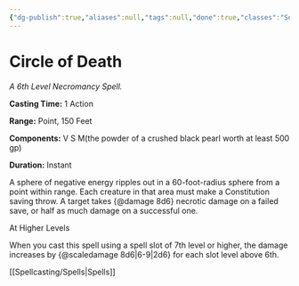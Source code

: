 ```yaml
---
{"dg-publish":true,"aliases":null,"tags":null,"done":true,"classes":"Sorcerer, Warlock, Wizard,","spellLevel":6,"school":"Necromancy","source":"PHB","permalink":"/spells/circle-of-death/","dgHomeLink":false,"dgPassFrontmatter":true}
---
```


# Circle of Death
*A 6th Level Necromancy Spell.*

**Casting Time:** 1 Action

**Range:** Point, 150 Feet

**Components:** V S M(the powder of a crushed black pearl worth at least 500 gp)

**Duration:** Instant

A sphere of negative energy ripples out in a 60-foot-radius sphere from a point within range. Each creature in that area must make a Constitution saving throw. A target takes {@damage 8d6} necrotic damage on a failed save, or half as much damage on a successful one.

At Higher Levels

When you cast this spell using a spell slot of 7th level or higher, the damage increases by {@scaledamage 8d6|6-9|2d6} for each slot level above 6th.

[[Spellcasting/Spells|Spells]]